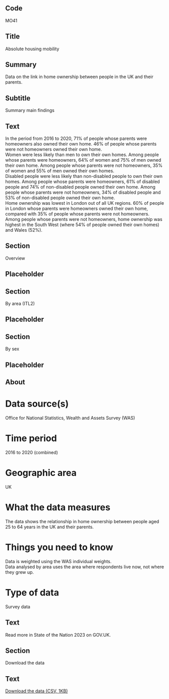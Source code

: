 ## Code
MO41

## Title
Absolute housing mobility

## Summary
Data on the link in home ownership between people in the UK and their parents.

## Subtitle
Summary main findings

## Text
In the period from 2016 to 2020, 71% of people whose parents were homeowners also owned their own home. 46% of people whose parents were not homeowners owned their own home.
<br>
Women were less likely than men to own their own homes. Among people whose parents were homeowners, 64% of women and 75% of men owned their own home. Among people whose parents were not homeowners, 35% of women and 55% of men owned their own homes.
<br>
Disabled people were less likely than non-disabled people to own their own homes. Among people whose parents were homeowners, 61% of disabled people and 74% of non-disabled people owned their own home. Among people whose parents were not homeowners, 34% of disabled people and 53% of non-disabled people owned their own home.
<br>
Home ownership was lowest in London out of all UK regions. 60% of people in London whose parents were homeowners owned their own home, compared with 35% of people whose parents were not homeowners.
<br>
Among people whose parents were not homeowners, home ownership was highest in the South West (where 54% of people owned their own homes) and Wales (52%).

## Section
Overview

## Placeholder

## Section
By area (ITL2)

## Placeholder

## Section
By sex

## Placeholder

## About
# Data source(s)
Office for National Statistics, Wealth and Assets Survey (WAS)

# Time period
2016 to 2020 (combined)

# Geographic area
UK

# What the data measures
The data shows the relationship in home ownership between people aged 25 to 64 years in the UK and their parents.

# Things you need to know
Data is weighted using the WAS individual weights.
<br>
Data analysed by area uses the area where respondents live now, not where they grew up.

# Type of data
Survey data

## Text
Read more in State of the Nation 2023 on GOV.UK.

## Section
Download the data

## Text
<p class="govuk-body">
    <a href="#" class="govuk-link">Download the data (CSV, 1KB)</a>
</p>
